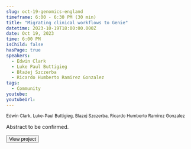 ```yaml
---
slug: oct-19-genomics-england
timeframe: 6:00 - 6:30 PM (30 min)
title: "Migrating clinical workflows to Genie"
datetime: 2023-10-19T18:00:00.000Z
date: Oct 19, 2023
time: 6:00 PM
isChild: false
hasPage: true
speakers:
  - Edwin Clark
  - Luke Paul Buttigieg
  - Błażej Szczerba
  - Ricardo Humberto Ramirez Gonzalez
tags:
  - Community
youtube: 
youtubeUrl: 
---
```


<div className="mb-4">
  <small className="typo-small">
Edwin	Clark, Luke-Paul Buttigieg, Blazej Szczerba, Ricardo Humberto Ramirez Gonzalez
  </small>
</div>

Abstract to be confirmed.

<div>
  <Button to="https://www.genomicsengland.co.uk/" variant="secondary" size="md" arrow>
    View project
  </Button>
</div>